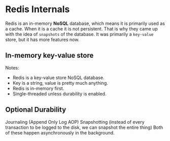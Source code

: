 # Redis Internals

Redis is an in-memory **NoSQL** database, which means it is primarily used as a cache. When it is a cache it is not persistent. That is why they came up with the idea of `snapshots` of the database. It was primarily a `key-value` store, but it has more features now.

## In-memory key-value store

Notes:

- Redis is a key-value store NoSQL database.
- Key is a string, value is pretty much anything.
- Redis is in-memory first.
- Single-threaded unless durability is enabled.

## Optional Durability

Journaling (Append Only Log AOP)
Snapshotting (instead of every transaction to be logged to the disk, we can snapshot the entire thing)
Both of these happen asynchronously in the background.
